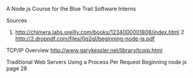 A Node.js Course for the Blue Trail Software Interns

Sources

1) http://chimera.labs.oreilly.com/books/1234000001808/index.html
2 http://2.droppdf.com/files/0q2gl/beginning-node-js.pdf

TCP/IP Overview
http://www.garykessler.net/library/tcpip.html


Traditional Web Servers Using a Process Per Request
Beginning node js page 28
